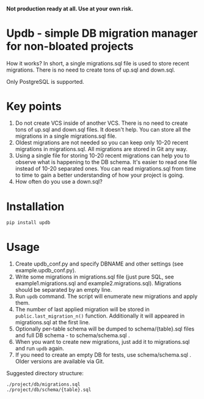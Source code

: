 #### Not production ready at all. Use at your own risk.

# Updb - simple DB migration manager for non-bloated projects

How it works? In short, a single migrations.sql file is used to store recent migrations. There is no need to create tons of up.sql and down.sql.

Only PostgreSQL is supported.

# Key points

1) Do not create VCS inside of another VCS. There is no need to create tons of up.sql and down.sql files. It doesn't help. You can store all the migrations in a single migrations.sql file.
2) Oldest migrations are not needed so you can keep only 10-20 recent migrations in migrations.sql. All migrations are stored in Git any way.
3) Using a single file for storing 10-20 recent migrations can help you to observe what is happening to the DB schema. It's easier to read one file instead of 10-20 separated ones. You can read migrations.sql from time to time to gain a better understanding of how your project is going.
4) How often do you use a down.sql?

# Installation
```
pip install updb
```

# Usage
1) Create updb_conf.py and specify DBNAME and other settings (see example.updb_conf.py).
2) Write some migrations in migrations.sql file (just pure SQL, see example1.migrations.sql and example2.migrations.sql). Migrations should be separated by an empty line.
3) Run `updb` command. The script will enumerate new migrations and apply them.
4) The number of last applied migration will be stored in `public.last_migration_n()` function.
Additionally it will appeared in migrations.sql at the first line.
5) Optionally per-table schema will be dumped to schema/{table}.sql files and full DB schema - to schema/schema.sql .
6) When you want to create new migrations, just add it to migrations.sql and run `updb` again.
7) If you need to create an empty DB for tests, use schema/schema.sql . Older versions are available via Git.

Suggested directory structure:
```
./project/db/migrations.sql
./project/db/schema/{table}.sql
```
